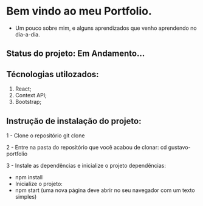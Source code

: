# Bem vindo ao meu Portfolio.
 - Um pouco sobre mim, e alguns aprendizados que venho aprendendo no dia-a-dia.

## Status do projeto: Em Andamento...

## Técnologias utilozados:
1. React;
2. Context API;
3. Bootstrap;

## Instrução de instalação do projeto: 
1 - Clone o repositório
git clone 

2 - Entre na pasta do repositório que você acabou de clonar:
cd gustavo-portfolio

3 - Instale as dependências e inicialize o projeto
dependências:
- npm install
- Inicialize o projeto:
- npm start (uma nova página deve abrir no seu navegador com um texto simples)
